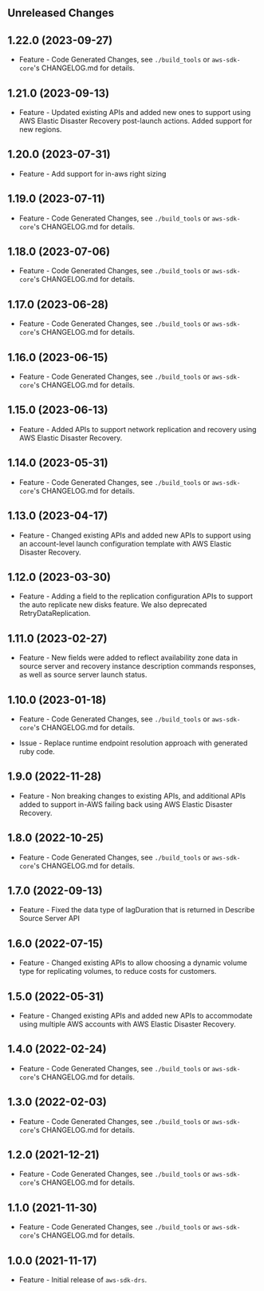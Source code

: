 Unreleased Changes
------------------

1.22.0 (2023-09-27)
------------------

* Feature - Code Generated Changes, see `./build_tools` or `aws-sdk-core`'s CHANGELOG.md for details.

1.21.0 (2023-09-13)
------------------

* Feature - Updated existing APIs and added new ones to support using AWS Elastic Disaster Recovery post-launch actions. Added support for new regions.

1.20.0 (2023-07-31)
------------------

* Feature - Add support for in-aws right sizing

1.19.0 (2023-07-11)
------------------

* Feature - Code Generated Changes, see `./build_tools` or `aws-sdk-core`'s CHANGELOG.md for details.

1.18.0 (2023-07-06)
------------------

* Feature - Code Generated Changes, see `./build_tools` or `aws-sdk-core`'s CHANGELOG.md for details.

1.17.0 (2023-06-28)
------------------

* Feature - Code Generated Changes, see `./build_tools` or `aws-sdk-core`'s CHANGELOG.md for details.

1.16.0 (2023-06-15)
------------------

* Feature - Code Generated Changes, see `./build_tools` or `aws-sdk-core`'s CHANGELOG.md for details.

1.15.0 (2023-06-13)
------------------

* Feature - Added APIs to support network replication and recovery using AWS Elastic Disaster Recovery.

1.14.0 (2023-05-31)
------------------

* Feature - Code Generated Changes, see `./build_tools` or `aws-sdk-core`'s CHANGELOG.md for details.

1.13.0 (2023-04-17)
------------------

* Feature - Changed existing APIs and added new APIs to support using an account-level launch configuration template with AWS Elastic Disaster Recovery.

1.12.0 (2023-03-30)
------------------

* Feature - Adding a field to the replication configuration APIs to support the auto replicate new disks feature. We also deprecated RetryDataReplication.

1.11.0 (2023-02-27)
------------------

* Feature - New fields were added to reflect availability zone data in source server and recovery instance description commands responses, as well as source server launch status.

1.10.0 (2023-01-18)
------------------

* Feature - Code Generated Changes, see `./build_tools` or `aws-sdk-core`'s CHANGELOG.md for details.

* Issue - Replace runtime endpoint resolution approach with generated ruby code.

1.9.0 (2022-11-28)
------------------

* Feature - Non breaking changes to existing APIs, and additional APIs added to support in-AWS failing back using AWS Elastic Disaster Recovery.

1.8.0 (2022-10-25)
------------------

* Feature - Code Generated Changes, see `./build_tools` or `aws-sdk-core`'s CHANGELOG.md for details.

1.7.0 (2022-09-13)
------------------

* Feature - Fixed the data type of lagDuration that is returned in Describe Source Server API

1.6.0 (2022-07-15)
------------------

* Feature - Changed existing APIs to allow choosing a dynamic volume type for replicating volumes, to reduce costs for customers.

1.5.0 (2022-05-31)
------------------

* Feature - Changed existing APIs and added new APIs to accommodate using multiple AWS accounts with AWS Elastic Disaster Recovery.

1.4.0 (2022-02-24)
------------------

* Feature - Code Generated Changes, see `./build_tools` or `aws-sdk-core`'s CHANGELOG.md for details.

1.3.0 (2022-02-03)
------------------

* Feature - Code Generated Changes, see `./build_tools` or `aws-sdk-core`'s CHANGELOG.md for details.

1.2.0 (2021-12-21)
------------------

* Feature - Code Generated Changes, see `./build_tools` or `aws-sdk-core`'s CHANGELOG.md for details.

1.1.0 (2021-11-30)
------------------

* Feature - Code Generated Changes, see `./build_tools` or `aws-sdk-core`'s CHANGELOG.md for details.

1.0.0 (2021-11-17)
------------------

* Feature - Initial release of `aws-sdk-drs`.

